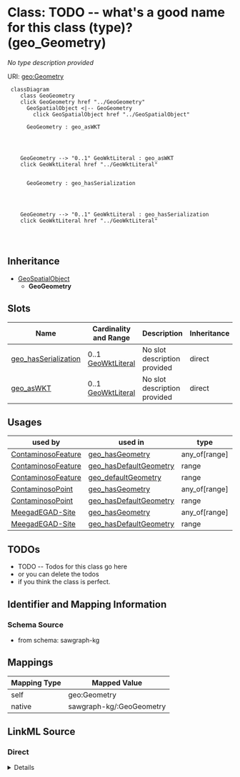 

# Class: TODO -- what's a good name for this class (type)? (geo_Geometry)


_No type description provided_





URI: [geo:Geometry](http://www.opengis.net/ont/geosparql#Geometry)






```mermaid
 classDiagram
    class GeoGeometry
    click GeoGeometry href "../GeoGeometry"
      GeoSpatialObject <|-- GeoGeometry
        click GeoSpatialObject href "../GeoSpatialObject"
      
      GeoGeometry : geo_asWKT
        
          
    
    
    GeoGeometry --> "0..1" GeoWktLiteral : geo_asWKT
    click GeoWktLiteral href "../GeoWktLiteral"

        
      GeoGeometry : geo_hasSerialization
        
          
    
    
    GeoGeometry --> "0..1" GeoWktLiteral : geo_hasSerialization
    click GeoWktLiteral href "../GeoWktLiteral"

        
      
```





## Inheritance
* [GeoSpatialObject](../classes/GeoSpatialObject.md)
    * **GeoGeometry**



## Slots

| Name | Cardinality and Range | Description | Inheritance |
| ---  | --- | --- | --- |
| [geo_hasSerialization](../slots/geo_hasSerialization.md) | 0..1 <br/> [GeoWktLiteral](../classes/GeoWktLiteral.md) | No slot description provided | direct |
| [geo_asWKT](../slots/geo_asWKT.md) | 0..1 <br/> [GeoWktLiteral](../classes/GeoWktLiteral.md) | No slot description provided | direct |





## Usages

| used by | used in | type | used |
| ---  | --- | --- | --- |
| [ContaminosoFeature](../classes/ContaminosoFeature.md) | [geo_hasGeometry](../slots/geo_hasGeometry.md) | any_of[range] | [GeoGeometry](../classes/GeoGeometry.md) |
| [ContaminosoFeature](../classes/ContaminosoFeature.md) | [geo_hasDefaultGeometry](../slots/geo_hasDefaultGeometry.md) | range | [GeoGeometry](../classes/GeoGeometry.md) |
| [ContaminosoFeature](../classes/ContaminosoFeature.md) | [geo_defaultGeometry](../slots/geo_defaultGeometry.md) | range | [GeoGeometry](../classes/GeoGeometry.md) |
| [ContaminosoPoint](../classes/ContaminosoPoint.md) | [geo_hasGeometry](../slots/geo_hasGeometry.md) | any_of[range] | [GeoGeometry](../classes/GeoGeometry.md) |
| [ContaminosoPoint](../classes/ContaminosoPoint.md) | [geo_hasDefaultGeometry](../slots/geo_hasDefaultGeometry.md) | range | [GeoGeometry](../classes/GeoGeometry.md) |
| [MeegadEGAD-Site](../classes/MeegadEGAD-Site.md) | [geo_hasGeometry](../slots/geo_hasGeometry.md) | any_of[range] | [GeoGeometry](../classes/GeoGeometry.md) |
| [MeegadEGAD-Site](../classes/MeegadEGAD-Site.md) | [geo_hasDefaultGeometry](../slots/geo_hasDefaultGeometry.md) | range | [GeoGeometry](../classes/GeoGeometry.md) |






## TODOs

* TODO -- Todos for this class go here
* or you can delete the todos
* if you think the class is perfect.

## Identifier and Mapping Information







### Schema Source


* from schema: sawgraph-kg




## Mappings

| Mapping Type | Mapped Value |
| ---  | ---  |
| self | geo:Geometry |
| native | sawgraph-kg/:GeoGeometry |







## LinkML Source

<!-- TODO: investigate https://stackoverflow.com/questions/37606292/how-to-create-tabbed-code-blocks-in-mkdocs-or-sphinx -->

### Direct

<details>
```yaml
name: geo_Geometry
description: No type description provided
title: TODO -- what's a good name for this class (type)?
todos:
- TODO -- Todos for this class go here
- or you can delete the todos
- if you think the class is perfect.
notes:
- Class with 8389 occurences.
from_schema: sawgraph-kg
rank: 1000
is_a: geo_SpatialObject
slots:
- geo_hasSerialization
- geo_asWKT
class_uri: geo:Geometry

```
</details>

### Induced

<details>
```yaml
name: geo_Geometry
description: No type description provided
title: TODO -- what's a good name for this class (type)?
todos:
- TODO -- Todos for this class go here
- or you can delete the todos
- if you think the class is perfect.
notes:
- Class with 8389 occurences.
from_schema: sawgraph-kg
rank: 1000
is_a: geo_SpatialObject
attributes:
  geo_hasSerialization:
    name: geo_hasSerialization
    description: No slot description provided
    title: No slot description provided
    todos:
    - TODO -- Todos for this slot go here
    - or you can delete the todos
    - if you think the class is perfect.
    comments:
    - 379496 occurrences with untyped subjects and object type http://www.opengis.net/ont/geosparql#wktLiteral.
    - 105691 occurrences with subject type geo_SpatialObject and object type geo_wktLiteral.
    - 8389 occurrences with subject type geo_Geometry and object type geo_wktLiteral.
    examples:
    - value: http://sawgraph.spatialai.org/v1/il-isgs-data#d.ISGS-Well.geometry.120010000300
        geo:hasSerialization POINT(-90.91358699999999 40.079858)
    - value: http://sawgraph.spatialai.org/v1/me-egad-data#egad.site.geometry.100145
        geo:hasSerialization POINT (-68.07989292 46.73707407)
    - value: http://sawgraph.spatialai.org/v1/me-egad-data#samplePoint.geometry.100410
        geo:hasSerialization POINT (-69.2930289 44.5876092)
    from_schema: sawgraph-kg
    rank: 1000
    slot_uri: geo:hasSerialization
    alias: geo_hasSerialization
    owner: geo_Geometry
    domain_of:
    - geo_Geometry
    - geo_SpatialObject
    range: geo_wktLiteral
  geo_asWKT:
    name: geo_asWKT
    description: No slot description provided
    title: No slot description provided
    todos:
    - TODO -- Todos for this slot go here
    - or you can delete the todos
    - if you think the class is perfect.
    comments:
    - 379496 occurrences with untyped subjects and object type http://www.opengis.net/ont/geosparql#wktLiteral.
    - 5395 occurrences with subject type geo_Geometry and object type geo_wktLiteral.
    examples:
    - value: http://sawgraph.spatialai.org/v1/il-isgs-data#d.ISGS-Well.geometry.120010000300
        geo:asWKT POINT(-90.91358699999999 40.079858)
    - value: http://sawgraph.spatialai.org/v1/me-egad-data#samplePoint.geometry.100410
        geo:asWKT POINT (-69.2930289 44.5876092)
    from_schema: sawgraph-kg
    rank: 1000
    slot_uri: geo:asWKT
    alias: geo_asWKT
    owner: geo_Geometry
    domain_of:
    - geo_Geometry
    subproperty_of: geo_hasSerialization
    range: geo_wktLiteral
class_uri: geo:Geometry

```
</details>